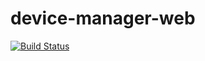 # device-manager-web

[![Build Status](https://travis-ci.org/elevenetc/device-manager-web.svg?branch=master)](https://travis-ci.org/elevenetc/device-manager-web)
